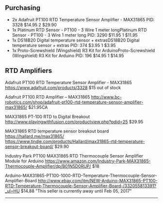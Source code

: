 
## Purchasing

+ 2x Adafruit PT100 RTD Temperature Sensor Amplifier - MAX31865 PID: 3328 $14.95 2 $29.90
+ 1x Platinum RTD Sensor - PT100 - 3 Wire 1 meter longPlatinum RTD Sensor - PT100 - 3 Wire 1 meter long PID: 3290 $11.95 1 $11.95
+ 1x DS18B20 Digital temperature sensor + extrasDS18B20 Digital temperature sensor + extras PID: 374 $3.95 1 $3.95
+ 1x Proto-Screwshield (Wingshield) R3 Kit for ArduinoProto-Screwshield (Wingshield) R3 Kit for Arduino PID: 196 $14.95 1 $14.95

## RTD Amplifiers

Adafruit PT100 RTD Temperature Sensor Amplifier - MAX31865
https://www.adafruit.com/products/3328
$15
out of stock

Adafruit PT100 RTD Amplifier – MAX31865
http://www.bc-robotics.com/shop/adafruit-pt100-rtd-temperature-sensor-amplifier-max31865/
$21.95CA

MAX31865 PT-100 RTD to Digital Breakout
http://www.playingwithfusion.com/productview.php?pdid=25
$29.95

MAX31865 RTD temperature sensor breakout board
https://hallard.me/max31865/
https://www.tindie.com/products/Hallard/max31865-rtd-temperature-sensor-breakout-board/
$29.90

Industry Park PT100 MAX31865 RTD Thermocouple Sensor Amplifier Module for Arduino
https://www.amazon.com/Industry-Park-MAX31865-Thermocouple-Amplifier/dp/B01N5D0RUP/
$18

Arduino-MAX31865-PT100-1000-RTD-Temperature-Thermocouple-Sensor-Amplifier-Board
http://www.ebay.com/itm/NEW-Arduino-MAX31865-PT100-RTD-Temperature-Thermocouple-Sensor-Amplifier-Board-/332055813391?_ul=HU
$14.88
"This seller is currently away until Feb 05, 2017"

----

